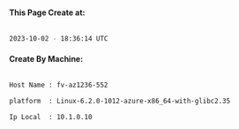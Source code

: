
   
#### This Page Create at:

```bash

2023-10-02 - 18:36:14 UTC

```

#### Create By Machine:

```bash

Host Name : fv-az1236-552

platform  : Linux-6.2.0-1012-azure-x86_64-with-glibc2.35

Ip Local  : 10.1.0.10

```

